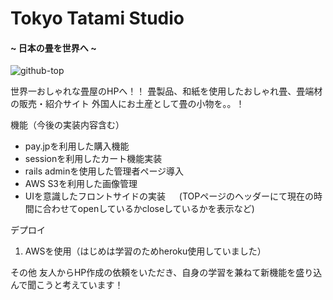 # Tokyo Tatami Studio

#### ~ 日本の畳を世界へ ~
![github-top](images/tts-open-mosion.gif)

世界一おしゃれな畳屋のHPへ！！
畳製品、和紙を使用したおしゃれ畳、畳端材の販売・紹介サイト 外国人にお土産として畳の小物を。。！  

機能（今後の実装内容含む）
* pay.jpを利用した購入機能
* sessionを利用したカート機能実装
* rails adminを使用した管理者ページ導入
* AWS S3を利用した画像管理
* UIを意識したフロントサイドの実装 　 (TOPページのヘッダーにて現在の時間に合わせてopenしているかcloseしているかを表示など)
 

デプロイ
 
1. AWSを使用（はじめは学習のためheroku使用していました）  

その他
友人からHP作成の依頼をいただき、自身の学習を兼ねて新機能を盛り込んで聞こうと考えています！

